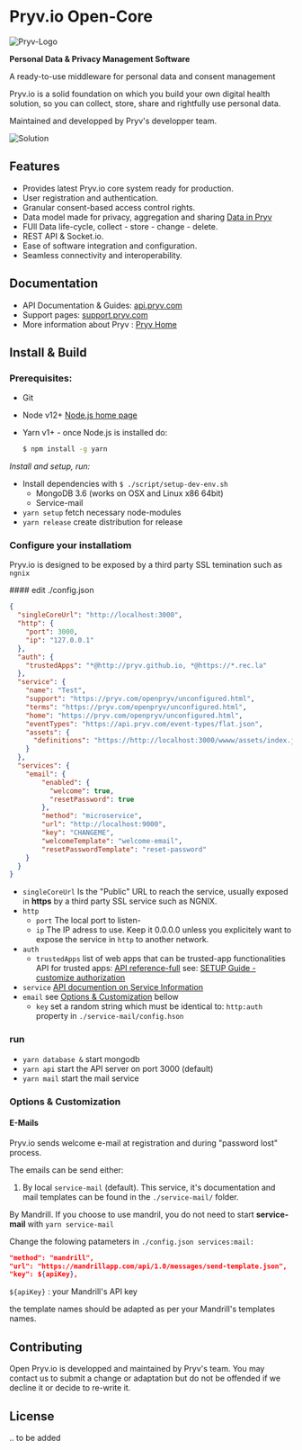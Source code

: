 # Pryv.io Open-Core

![Pryv-Logo](https://i0.wp.com/pryv.com/wp-content/uploads/2018/06/logo-data-privacy-management-pryv.png?fit=256%2C100&ssl=1)

**Personal Data & Privacy Management Software**

A ready-to-use middleware for personal data and consent management

Pryv.io is a solid foundation on which you build your own digital health solution, so you can collect, store, share and rightfully use personal data.

Maintained and developped by Pryv's developper team.



![Solution](https://pryv.com/wp-content/themes/pryv2019/assets/img/Illustration-solution@2x.jpg)

## Features 

- Provides latest Pryv.io core system ready for production.
- User registration and authentication.
- Granular consent-based access control rights.
- Data model made for privacy, aggregation and sharing [Data in Pryv](https://pryv.com/data_in_pryv/)
- FUll Data life-cycle, collect - store - change - delete.
- REST API & Socket.io.
- Ease of software integration and configuration.
- Seamless connectivity and interoperability.

## Documentation

- API Documentation & Guides: [api.pryv.com](https://api.pryv.com)
- Support pages: [support.pryv.com](https://support.pryv.com)
- More information about Pryv : [Pryv Home](https://pryv.com)

## Install & Build

### Prerequisites:

- Git

- Node v12+ [Node.js home page](https://nodejs.org/)

- Yarn v1+  - once Node.js is installed do: 
  
  ```bash
  $ npm install -g yarn
  ```



*Install and setup, run:*

-  Install dependencies with `$ ./script/setup-dev-env.sh`
   -  MongoDB 3.6 (works on OSX and Linux x86 64bit)
   -  Service-mail 
- `yarn setup` fetch necessary node-modules
- `yarn release` create distribution for release

### Configure your installatiom 

Pryv.io is designed to be exposed by a third party SSL temination such as `ngnix` 

#### edit ./config.json

```json
{
  "singleCoreUrl": "http://localhost:3000",
  "http": {
    "port": 3000,
    "ip": "127.0.0.1"
  },
  "auth": {
    "trustedApps": "*@http://pryv.github.io, *@https://*.rec.la"
  },
  "service": {
    "name": "Test",
    "support": "https://pryv.com/openpryv/unconfigured.html",
    "terms": "https://pryv.com/openpryv/unconfigured.html",
    "home": "https://pryv.com/openpryv/unconfigured.html",
    "eventTypes": "https://api.pryv.com/event-types/flat.json",
    "assets": {
      "definitions": "https://http://localhost:3000/wwww/assets/index.json"
    }
  },
  "services": {
    "email": {
        "enabled": {
          "welcome": true,
          "resetPassword": true
        },
        "method": "microservice",
        "url": "http://localhost:9000",
        "key": "CHANGEME",
        "welcomeTemplate": "welcome-email",
        "resetPasswordTemplate": "reset-password"
    }
  }
}
```

- `singleCoreUrl` Is the "Public" URL to reach the service, usually exposed in **https** by a third party SSL service such as NGNIX.
- `http`
  - `port` The local port to listen-
  - `ip` The IP adress to use. Keep it 0.0.0.0 unless you explicitely want to expose the service in `http` to another network.
- `auth`
  - `trustedApps` list of web apps that can be trusted-app functionalities
     API for trusted apps: [API reference-full](https://api.pryv.com/reference-full/)
    see: [SETUP Guide - customize authorization](https://api.pryv.com/customer-resources/pryv.io-setup/#customize-authorization-registration-and-reset-password-apps)
- `service` [API documention on Service Information](https://api.pryv.com/reference/#service-info)
- `email` see [Options & Customization](#custom) bellow
  - `key` set a random string which must be identical to: `http:auth`  property in `./service-mail/config.hson` 

### run 

- `yarn database &` start mongodb
- `yarn api` start the API server on port 3000 (default)
- `yarn mail` start the mail service

### Options & Customization<a name="custom"></a>

#### E-Mails

Pryv.io sends welcome e-mail at registration and during "password lost" process.  

The emails can be send either:

1. By local `service-mail` (default). This service, it's documentation and mail templates can be found in the `./service-mail/` folder. 

By Mandrill. 
If you choose to use mandril, you do not need to start **service-mail** with `yarn service-mail`

Change the folowing patameters in `./config.json services:mail:`

```json
"method": "mandrill",
"url": "https://mandrillapp.com/api/1.0/messages/send-template.json",
"key": ${apiKey},
```

`${apiKey}` : your Mandrill's API key

the template names should be adapted as per your Mandrill's templates names.

## Contributing

Open Pryv.io is developped and maintained by Pryv's team. You may contact us to submit a change or adaptation but do not be offended if we decline it or decide to re-write it.

## License

.. to be added


